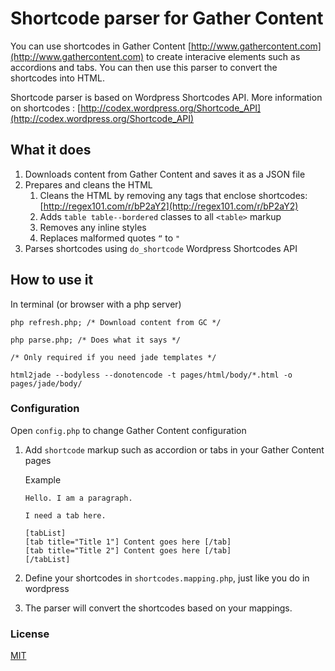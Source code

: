 # Shortcode parser for Gather Content

You can use shortcodes in Gather Content [http://www.gathercontent.com](http://www.gathercontent.com) to create interacive elements such as accordions and tabs. You can then use this parser to convert the shortcodes into HTML.

Shortcode parser is based on Wordpress Shortcodes API. More information on shortcodes : [http://codex.wordpress.org/Shortcode_API](http://codex.wordpress.org/Shortcode_API)


## What it does

1. Downloads content from Gather Content and saves it as a JSON file
2. Prepares and cleans the HTML
    1. Cleans the HTML by removing any tags that enclose shortcodes: [http://regex101.com/r/bP2aY2](http://regex101.com/r/bP2aY2)
    2. Adds `table table--bordered` classes to all `<table>` markup
    3. Removes any inline styles
    4. Replaces malformed quotes `“` to `"`
3. Parses shortcodes using `do_shortcode` Wordpress Shortcodes API

## How to use it

In terminal (or browser with a php server)
    
```
php refresh.php; /* Download content from GC */

php parse.php; /* Does what it says */

/* Only required if you need jade templates */

html2jade --bodyless --donotencode -t pages/html/body/*.html -o pages/jade/body/
```


### Configuration

Open `config.php` to change Gather Content configuration

1. Add `shortcode` markup such as accordion or tabs in your Gather Content pages

    Example

    ```
    Hello. I am a paragraph.

    I need a tab here.

    [tabList]
    [tab title="Title 1"] Content goes here [/tab]
    [tab title="Title 2"] Content goes here [/tab]
    [/tabList]

    ```

2. Define your shortcodes in `shortcodes.mapping.php`, just like you do in wordpress
3. The parser will convert the shortcodes based on your mappings.


### License

[MIT](http://opensource.org/licenses/MIT)

